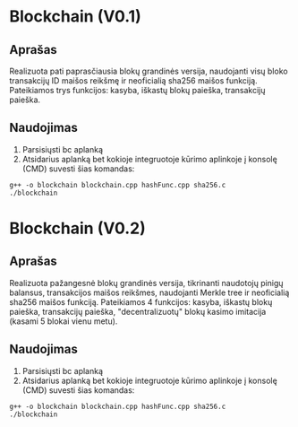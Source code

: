 # Blockchain (V0.1)
## Aprašas
Realizuota pati paprasčiausia blokų grandinės versija, naudojanti visų bloko transakcijų ID maišos reikšmę ir neoficialią sha256 maišos funkciją. Pateikiamos trys funkcijos: kasyba, iškastų blokų paieška, transakcijų paieška.

## Naudojimas
1. Parsisiųsti bc aplanką
2. Atsidarius aplanką bet kokioje integruotoje kūrimo aplinkoje į konsolę (CMD) suvesti šias komandas:
```
g++ -o blockchain blockchain.cpp hashFunc.cpp sha256.c
./blockchain
```
# Blockchain (V0.2)
## Aprašas
Realizuota pažangesnė blokų grandinės versija, tikrinanti naudotojų pinigų balansus, transakcijos maišos reikšmes, naudojanti Merkle tree ir neoficialią sha256 maišos funkciją. Pateikiamos 4 funkcijos: kasyba, iškastų blokų paieška, transakcijų paieška, "decentralizuotų" blokų kasimo imitacija (kasami 5 blokai vienu metu).

## Naudojimas
1. Parsisiųsti bc aplanką
2. Atsidarius aplanką bet kokioje integruotoje kūrimo aplinkoje į konsolę (CMD) suvesti šias komandas:
```
g++ -o blockchain blockchain.cpp hashFunc.cpp sha256.c
./blockchain
```


